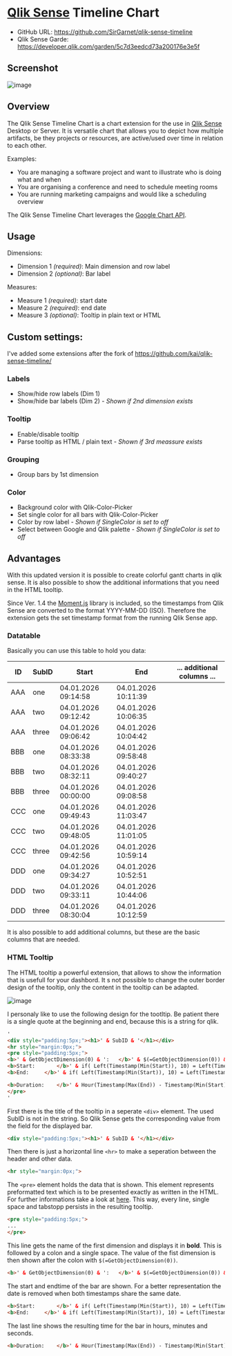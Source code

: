 # [Qlik Sense](http://global.qlik.com/uk/explore/products/sense) Timeline Chart

- GitHub URL: https://github.com/SirGarnet/qlik-sense-timeline
- Qlik Sense Garde: https://developer.qlik.com/garden/5c7d3eedcd73a200176e3e5f

## Screenshot

![image](https://raw.githubusercontent.com/SirGarnet/qlik-sense-timeline/master/googtimeline/googtimeline.png)

## Overview

The Qlik Sense Timeline Chart is a chart extension for the use in [Qlik Sense](http://global.qlik.com/uk/explore/products/sense) Desktop or Server. It is versatile chart that allows you to depict how multiple artifacts, be they projects or resources, are active/used over time in relation to each other.

Examples:

- You are managing a software project and want to illustrate who is doing what and when
- You are organising a conference and need to schedule meeting rooms
- You are running marketing campaigns and would like a scheduling overview

The Qlik Sense Timeline Chart leverages the [Google Chart API](https://developers.google.com/chart/interactive/docs/gallery/timeline).

## Usage

Dimensions:
- Dimension 1 _(required)_: Main dimension and row label
- Dimension 2 _(optional)_: Bar label

Measures:
- Measure 1 _(required)_: start date
- Measure 2 _(required)_: end date
- Measure 3 _(optional)_: Tooltip in plain text or HTML

## Custom settings:

I've added some extensions after the fork of https://github.com/kai/qlik-sense-timeline/

### Labels

- Show/hide row labels (Dim 1)
- Show/hide bar labels (Dim 2) - _Shown if 2nd dimension exists_

### Tooltip

- Enable/disable tooltip
- Parse tooltip as HTML / plain text - _Shown if 3rd meassure exists_

### Grouping

- Group bars by 1st dimension

### Color

- Background color with Qlik-Color-Picker
- Set single color for all bars with Qlik-Color-Picker
- Color by row label - _Shown if SingleColor is set to off_
- Select between Google and Qlik palette - _Shown if SingleColor is set to off_

## Advantages

With this updated version it is possible to create colorful gantt charts in qlik sense. It is also possible to show the additional informations that you need in the HTML tooltip.

Since Ver. 1.4 the [Moment.js](https://momentjs.com/) library is included, so the timestamps from Qlik Sense are converted to the format YYYY-MM-DD (ISO). Therefore the extension gets the set timestamp format from the running Qlik Sense app.

### Datatable

Basically you can use this table to hold you data:

| ID            | SubID         | Start               | End                 | ... additional columns ... |
| --------------|---------------|---------------------|---------------------|-----------------------------
| AAA           | one           | 04.01.2026 09:14:58 | 04.01.2026 10:11:39 |                            |
| AAA           | two      	    | 04.01.2026 09:12:42 |	04.01.2026 10:06:35 |                            |
| AAA           | three         | 04.01.2026 09:06:42 |	04.01.2026 10:04:42 |                            |
| BBB           | one      	    | 04.01.2026 08:33:38 |	04.01.2026 09:58:48 |                            |
| BBB           | two      	    | 04.01.2026 08:32:11 |	04.01.2026 09:40:27 |                            |
| BBB           | three         | 04.01.2026 00:00:00 |	04.01.2026 09:08:58 |                            |
| CCC           | one      	    | 04.01.2026 09:49:43 |	04.01.2026 11:03:47 |                            |
| CCC           | two      	    | 04.01.2026 09:48:05 | 04.01.2026 11:01:05 |                            |
| CCC           | three         | 04.01.2026 09:42:56 | 04.01.2026 10:59:14 |                            |
| DDD           | one      	    | 04.01.2026 09:34:27 | 04.01.2026 10:52:51 |                            |
| DDD           | two           | 04.01.2026 09:33:11 | 04.01.2026 10:44:06 |                            |
| DDD           | three         | 04.01.2026 08:30:04 | 04.01.2026 10:12:59 |                            |

It is also possible to add additional columns, but these are the basic columns that are needed.

### HTML Tooltip

The HTML tooltip a powerful extension, that allows to show the information that is usefull for your dashbord. It s not possible to change the outer border design of the tooltip, only the content in the tooltip can be adapted.

![image](https://raw.githubusercontent.com/SirGarnet/qlik-sense-timeline/master/googtimeline/tooltip.png)

I personaly like to use the following design for the tootltip. Be patient there is a single quote at the beginning and end, because this is a string for qlik.

```html
'
<div style="padding:5px;"><h1>' & SubID & '</h1></div>
<hr style="margin:0px;">
<pre style="padding:5px;">
<b>' & GetObjectDimension(0) & ':	</b>' & $(=GetObjectDimension(0)) & '
<b>Start:		</b>' & if( Left(Timestamp(Min(Start)), 10) = Left(Timestamp(Max(End)), 10), Time(Min(Start)), Timestamp(Min(Start))) & '
<b>End:		</b>' & if( Left(Timestamp(Min(Start)), 10) = Left(Timestamp(Max(End)), 10), Time(Max(End)), Timestamp(Max(End))) & '

<b>Duration:	</b>' & Hour(Timestamp(Max(End)) - Timestamp(Min(Start))) & ' h ' & Minute(Timestamp(Max(End)) - Timestamp(Min(Start))) & ' m ' & Second(Timestamp(Max(End)) - Timestamp(Min(Start))) & ' s
</pre>
'
```

First there is the title of the tooltip in a seperate ```<div>``` element. The used SubID is not in the string. So Qlik Sense gets the corresponding value from the field for the displayed bar.

```html
<div style="padding:5px;"><h1>' & SubID & '</h1></div>
```

Then there is just a horizontal line ```<hr>``` to make a seperation between the header and other data.

```html
<hr style="margin:0px;">
```
The ```<pre>``` element holds the data that is shown. This element represents preformatted text which is to be presented exactly as written in the HTML. For further informations take a look at [here](https://developer.mozilla.org/en-US/docs/Web/HTML/Element/pre). This way, every line, single space and tabstopp persists in the resulting tooltip.

```html
<pre style="padding:5px;">
...
</pre>
```

This line gets the name of the first dimension and displays it in **bold**. This is followed by a colon and a single space. The value of the fist dimension is then shown after the colon with ```$(=GetObjectDimension(0))```.

```html
<b>' & GetObjectDimension(0) & ':	</b>' & $(=GetObjectDimension(0)) & '
```

The start and endtime of the bar are shown. For a better representation the date is removed when both timestamps share the same date.

```html
<b>Start:		</b>' & if( Left(Timestamp(Min(Start)), 10) = Left(Timestamp(Max(End)), 10), Time(Min(Start)), Timestamp(Min(Start))) & '
<b>End:		</b>' & if( Left(Timestamp(Min(Start)), 10) = Left(Timestamp(Max(End)), 10), Time(Max(End)), Timestamp(Max(End))) & '
```

The last line shows the resulting time for the bar in hours, minutes and seconds.

```html
<b>Duration:	</b>' & Hour(Timestamp(Max(End)) - Timestamp(Min(Start))) & ' h ' & Minute(Timestamp(Max(End)) - Timestamp(Min(Start))) & ' m ' & Second(Timestamp(Max(End)) - Timestamp(Min(Start))) & ' s
```

